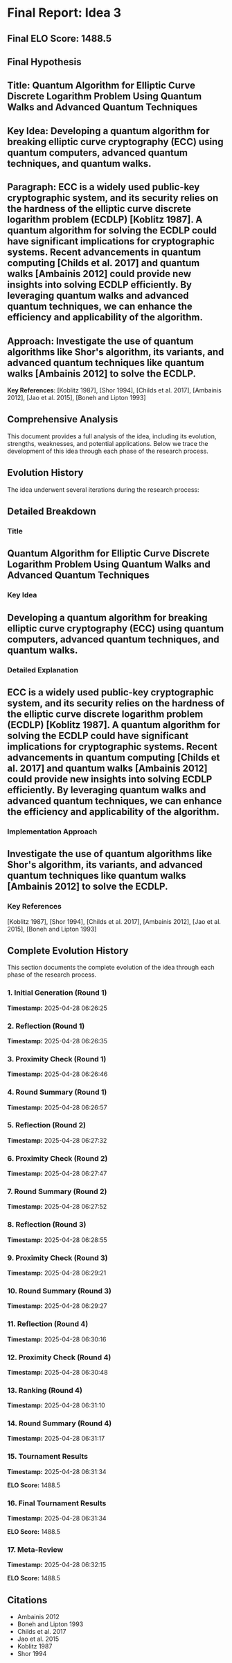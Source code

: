 # Final Report: Idea 3

## Final ELO Score: 1488.5

## Final Hypothesis

**Title**: Quantum Algorithm for Elliptic Curve Discrete Logarithm Problem Using Quantum Walks and Advanced Quantum Techniques
-

**Key Idea**: Developing a quantum algorithm for breaking elliptic curve cryptography (ECC) using quantum computers, advanced quantum techniques, and quantum walks.
-

**Paragraph**: ECC is a widely used public-key cryptographic system, and its security relies on the hardness of the elliptic curve discrete logarithm problem (ECDLP) [Koblitz 1987]. A quantum algorithm for solving the ECDLP could have significant implications for cryptographic systems. Recent advancements in quantum computing [Childs et al. 2017] and quantum walks [Ambainis 2012] could provide new insights into solving ECDLP efficiently. By leveraging quantum walks and advanced quantum techniques, we can enhance the efficiency and applicability of the algorithm.
-

**Approach**: Investigate the use of quantum algorithms like Shor's algorithm, its variants, and advanced quantum techniques like quantum walks [Ambainis 2012] to solve the ECDLP.
-

**Key References**: [Koblitz 1987], [Shor 1994], [Childs et al. 2017], [Ambainis 2012], [Jao et al. 2015], [Boneh and Lipton 1993]

## Comprehensive Analysis

This document provides a full analysis of the idea, including its evolution, strengths, weaknesses, and potential applications. Below we trace the development of this idea through each phase of the research process.

## Evolution History

The idea underwent several iterations during the research process:

## Detailed Breakdown

### Title

Quantum Algorithm for Elliptic Curve Discrete Logarithm Problem Using Quantum Walks and Advanced Quantum Techniques
-

### Key Idea

Developing a quantum algorithm for breaking elliptic curve cryptography (ECC) using quantum computers, advanced quantum techniques, and quantum walks.
-

### Detailed Explanation

ECC is a widely used public-key cryptographic system, and its security relies on the hardness of the elliptic curve discrete logarithm problem (ECDLP) [Koblitz 1987]. A quantum algorithm for solving the ECDLP could have significant implications for cryptographic systems. Recent advancements in quantum computing [Childs et al. 2017] and quantum walks [Ambainis 2012] could provide new insights into solving ECDLP efficiently. By leveraging quantum walks and advanced quantum techniques, we can enhance the efficiency and applicability of the algorithm.
-

### Implementation Approach

Investigate the use of quantum algorithms like Shor's algorithm, its variants, and advanced quantum techniques like quantum walks [Ambainis 2012] to solve the ECDLP.
-

### Key References

[Koblitz 1987], [Shor 1994], [Childs et al. 2017], [Ambainis 2012], [Jao et al. 2015], [Boneh and Lipton 1993]

## Complete Evolution History

This section documents the complete evolution of the idea through each phase of the research process.

### 1. Initial Generation (Round 1)
**Timestamp:** 2025-04-28 06:26:25



### 2. Reflection (Round 1)
**Timestamp:** 2025-04-28 06:26:35



### 3. Proximity Check (Round 1)
**Timestamp:** 2025-04-28 06:26:46



### 4. Round Summary (Round 1)
**Timestamp:** 2025-04-28 06:26:57



### 5. Reflection (Round 2)
**Timestamp:** 2025-04-28 06:27:32



### 6. Proximity Check (Round 2)
**Timestamp:** 2025-04-28 06:27:47



### 7. Round Summary (Round 2)
**Timestamp:** 2025-04-28 06:27:52



### 8. Reflection (Round 3)
**Timestamp:** 2025-04-28 06:28:55



### 9. Proximity Check (Round 3)
**Timestamp:** 2025-04-28 06:29:21



### 10. Round Summary (Round 3)
**Timestamp:** 2025-04-28 06:29:27



### 11. Reflection (Round 4)
**Timestamp:** 2025-04-28 06:30:16



### 12. Proximity Check (Round 4)
**Timestamp:** 2025-04-28 06:30:48



### 13. Ranking (Round 4)
**Timestamp:** 2025-04-28 06:31:10



### 14. Round Summary (Round 4)
**Timestamp:** 2025-04-28 06:31:17



### 15. Tournament Results
**Timestamp:** 2025-04-28 06:31:34

**ELO Score:** 1488.5



### 16. Final Tournament Results
**Timestamp:** 2025-04-28 06:31:34

**ELO Score:** 1488.5



### 17. Meta-Review
**Timestamp:** 2025-04-28 06:32:15

**ELO Score:** 1488.5



## Citations

- Ambainis 2012
- Boneh and Lipton 1993
- Childs et al. 2017
- Jao et al. 2015
- Koblitz 1987
- Shor 1994
